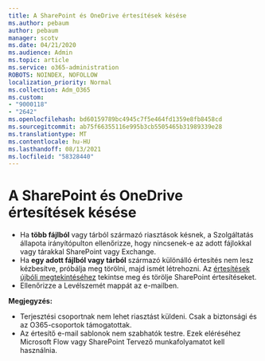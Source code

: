 ```yaml
---
title: A SharePoint és OneDrive értesítések késése
ms.author: pebaum
author: pebaum
manager: scotv
ms.date: 04/21/2020
ms.audience: Admin
ms.topic: article
ms.service: o365-administration
ROBOTS: NOINDEX, NOFOLLOW
localization_priority: Normal
ms.collection: Adm_O365
ms.custom:
- "9000118"
- "2642"
ms.openlocfilehash: bd60159789bc4945c7f5e464fd1359e8fb8458cd
ms.sourcegitcommit: ab75f66355116e995b3cb5505465b31989339e28
ms.translationtype: MT
ms.contentlocale: hu-HU
ms.lasthandoff: 08/13/2021
ms.locfileid: "58328440"
---
```

# <a name="delays-in-receiving-sharepoint-and-onedrive-alerts"></a>A SharePoint és OneDrive értesítések késése

- Ha **több fájlból** vagy tárból származó riasztások késnek, a Szolgáltatás állapota irányítópulton ellenőrizze, hogy nincsenek-e az adott fájlokkal vagy tárakkal SharePoint vagy Exchange. [](https://portal.office.com/adminportal/home?ref=/servicehealth)
- Ha **egy adott fájlból vagy tárból** származó különálló értesítés nem lesz kézbesítve, próbálja meg törölni, majd ismét létrehozni. Az [értesítések újbóli megtekintéséhez](https://support.microsoft.com/office/99dfb19c-9a90-4a8c-aba1-aa8c8afb0de2) tekintse meg és törölje SharePoint értesítéseket.
- Ellenőrizze a Levélszemét mappát az e-mailben.

**Megjegyzés:**
- Terjesztési csoportnak nem lehet riasztást küldeni. Csak a biztonsági és az O365-csoportok támogatottak.
- Az értesítő e-mail sablonok nem szabhatók testre. Ezek eléréséhez Microsoft Flow vagy SharePoint Tervező munkafolyamatot kell használnia.
